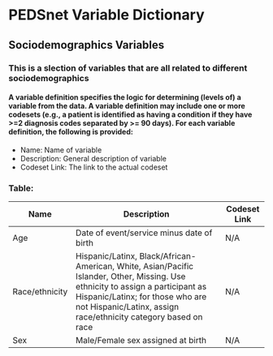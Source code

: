 # PEDSnet Variable Dictionary

## Sociodemographics Variables

### This is a slection of variables that are all related to different sociodemographics

#### A variable definition specifies the logic for determining (levels of) a variable from the data. A variable definition may include one or more codesets (e.g., a patient is identified as having a condition if they have >=2 diagnosis codes separated by >= 90 days). For each variable definition, the following is provided:
* Name: Name of variable
* Description: General description of variable
* Codeset Link: The link to the actual codeset

### Table:

| Name | Description | Codeset Link |
|------|-------------|--------------|
| Age  | Date of event/service minus date of birth | N/A |
| Race/ethnicity | Hispanic/Latinx, Black/African-American, White, Asian/Pacific Islander, Other, Missing. Use ethnicity to assign a participant as Hispanic/Latinx; for those who are not Hispanic/Latinx, assign race/ethnicity category based on race | N/A |
| Sex  | Male/Female sex assigned at birth | N/A |
